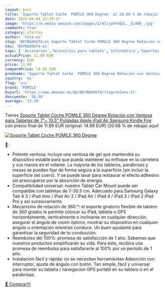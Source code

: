 ```yaml
---
layout: post
title: 'Soporte Tablet Coche  POMILE 360 Degree  al 20.68 % de rebaja'
date: 2021-04-04 22:59:37
image: 'https://m.media-amazon.com/images/I/41zjphPaQzL._SL400_.jpg'
comments: true
category: ofertas
author: 'tole.es'
slug: 'B07BQ4HST4-es Soporte Tablet Coche POMILE 360 Degree Rotación con...'
sku: 'B07BQ4HST4-es'
tags: [ 'Accesorios','Accesorios para tablets','Informática','Soportes para tablets','apple','ipad','pomile', ]
actualPrice: 11.89 EUR
currency: EUR
price: 11.89
comparePrice: 14.99 EUR
prodname: 'Soporte Tablet Coche  POMILE 360 Degree Rotación con Ventosa para Tabletas de 7"~ 10.5" Pulgadas  Apple iPad Air  Samsung  Kindle Fire'
country: 'es'
flag: '🇪🇸'
brand: 'POMILE'
buyurl: 'https://www.amazon.es/dp/B07BQ4HST4/?tag=tolees-21'
descuento: '20.68'
average: '13.29'
---
```


Tienes [Soporte Tablet Coche  POMILE 360 Degree Rotación con Ventosa para Tabletas de 7"~ 10.5" Pulgadas  Apple iPad Air  Samsung  Kindle Fire](https://www.amazon.es/dp/B07BQ4HST4/?tag=tolees-21) con precio final de  11.89 EUR (original: 14.99 EUR) (20.68 %  de rebaja) aqui!

[![Soporte Tablet Coche  POMILE 360 Degree ](https://m.media-amazon.com/images/I/41zjphPaQzL._SL400_.jpg)](https://www.amazon.es/dp/B07BQ4HST4/?tag=tolees-21)

🔎:

- Potente ventosa: incluye una ventosa de gel que mantendrá su dispositivo estable para que pueda mantener su enfoque en la carretera y sus manos en el volante. La mayoría de los tableros, parabrisas y mesas se pueden fijar de forma segura a la superficie (sin incluir la superficie del cuero). Y se puede lavar para restaurar el efecto adhesivo sin preocuparse por la absorción de energía.
- Compatibilidad universal: nuestro Tablet Car Mount puede ser compatible con tabletas de 7-30.5 cm. Adecuado para Samsung Galaxy Tab 4 3 / iPad mini / iPad Air 2 / iPad Air / iPad 4 / iPad 3 / iPad 2 iPad Pro y así sucesivamente.
- Mecanismo de rotación de 360 ​​°: el soporte giratorio flexible de tablero de 360 ​​grados le permite colocar su iPad, tableta o GPS horizontalmente, verticalmente o inclinarse en cualquier dirección, asegurar el ángulo de visión óptimo, mostrar su dispositivo en cualquier ángulo u orientación mientras conduce. Un buen ayudante para garantizar la seguridad de tu conducción.
- Reembolso del 100%: promesa de satisfacción de 1 año. Sabemos que nuestros productos simplificarán su vida. Para esto, recibirá una promesa de reembolso para satisfacerle al 100% por un período de 1 año.
- Instalación fácil y rápida: no se necesitan herramientas Adsorción con interruptor, ajuste de ángulo con botón. Tan simple, fácil y universal para montar su tableta / navegación GPS portátil en su tablero o en el parabrisas.

[🛒 Comprar!!!](https://www.amazon.es/dp/B07BQ4HST4/?tag=tolees-21)
